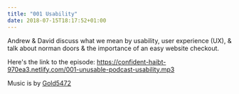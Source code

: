 ```yaml
---
title: "001 Usability"
date: 2018-07-15T18:17:52+01:00
---
```


Andrew &amp; David discuss what we mean by usability, user experience (UX), &amp; talk about norman doors &amp; the importance of an easy website checkout.

Here's the link to the episode: https://confident-haibt-970ea3.netlify.com/001-unusable-podcast-usability.mp3

Music is by [Gold5472](https://gold5472.newgrounds.com/)